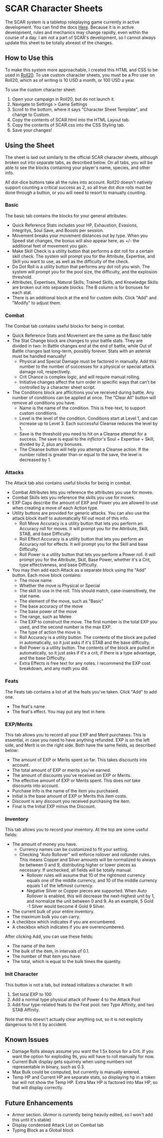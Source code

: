 # SCAR Character Sheets
The SCAR system is a tabletop roleplaying game currently in active development. You can find the docs [Here](https://scar-srd.com). Because it is in active development, rules and mechanics may change rapidly, even within the course of a day. I am not a part of SCAR's development, so I cannot always update this sheet to be totally abreast of the changes. 

## How to Use this
To make this system more approachable, I created this HTML and CSS to be used in [Roll20](https://roll20.net). To use custom character sheets, you must be a Pro user on
Roll20, which as of writing is 10 USD a month, or 100 USD a year.

To use the custom character sheet:
1. Open your campaign in Roll20, but do not launch it.
2. Navigate to Settings > Game Settings
3. Scroll to the bottom, where it says "Character Sheet Template", and change to Custom.
4. Copy the contents of SCAR.html into the HTML Layout tab.
5. Copy the contents of SCAR.css into the CSS Styling tab.
6. Save your changes!

## Using the Sheet
The sheet is laid out similarly to the official SCAR character sheets, although broken out into separate tabs, as described below. On all tabs, you will be
able to see the blocks containing your player's name, species, and other info.

All dot-dice buttons take all the rules into account. Roll20 doesn't natively support counting a critical success as 2, so all true dot dice rolls must be done through a button, or you will need to resort to manually counting.

### Basic
The basic tab contains the blocks for your general attributes.
- Quick Reference Stats includes your HP, Exhaustion, Evasions, Integritys, Soul Save, and Boosts per session.
- Movement breaks your movement distances out by type. When you Speed stat changes, the bonus will also appear here, as +/- the additional feet of movement you gain.
- Make Skill Check is a utility button that performs a dot roll for a certain skill check. The system will prompt you for the Attribute, Expertise, and Skill you want to use, as well as the difficulty of the check.
- Do Dot Roll is a utility button that performs any dot roll you wish. The system will prompt you for the pool size, the difficulty, and the explosion threshold.
- Attributes, Expertises, Natural Skills, Trained Skills, and Knowledge Skills are broken out into separate blocks. The B column is for bonuses for each stat.
- There is an additional block at the end for custom skills. Click "Add" and "Modify" to adjust them.

### Combat
The Combat tab contains useful blocks for being in combat.
- Quick Reference Stats and Movement are the same as the Basic table
- The Stat Change block are changes to your battle stats. They are divided in two: In Battle changes end at the end of battle, while Out of Battle changes last long-term, possibly forever. Stats with an asterisk must be handled manually!
    - Physical and Special Damage must be factored in manually. Add this number to the number of successes for a physical or special attack damage roll, respectively.
    - Crit Chance is complex logic, and will require manual rolling.
    - Initiative changes affect the turn order in specific ways that can't be controlled by a character sheet script.
- The Conditions block are afflicitions you've received during battle. Any number of conditions can be applied at once. The "Clear All" button will remove all conditions you have.
    - Name is the name of the condition. This is free-text, to support custom conditions.
    - Level is the level of the condition. Conditions start at Level 1, and can increase up to Level 3. Each successful Cleanse reduces the level by 1.
    - Save is the threshold you need to hit on a Cleanse attempt for a success. The save is equal to the *inflictor's* Soul + Expertise + Skill, divided by 2, plus any bonuses.
    - The Cleanse button will help you attempt a Cleanse action. If the number rolled is greater than or equal to the save, the level is decreased by 1.

### Attacks
The Attack tab also contains useful blocks for being in combat.
- Combat Attributes lets you reference the attributes you use for moves.
- Combat Skills lets you reference the skills you use for moves.
- EXP Caps describe the amount of EXP and Power you are allowed to use when creating a move of each Action type.
- Utility buttons are provided for generic attacks. You can also use the attack block itself to automatically fill out most of this info.
    - Roll Move Accuracy is a utility button that lets you perform an Accuracy roll for moves. It will prompt you for the Attribute, Skill, STAB, and base Difficulty.
    - Roll Effect Accuracy is a utility button that lets you perform an Accuracy roll for effects. It will prompt you for the Skill and base Difficulty.
    - Roll Power is a utility button that lets you perform a Power roll. It will prompt you for the Attribute, Skill, Base Power, whether it's a Crit, type effectiveness, and base Difficulty.
- You may then add each Attack as a separate block using the "Add" button. Each move block contains:
    - The move name
    - Whether the move is Physical or Special
    - The skill to use in the roll. This should match, case-insensitively, the stat name.
    - The element of the move, such as "Basic"
    - The base accuracy of the move
    - The base power of the move
    - The range, such as Melee
    - The EXP to construct the move. The first number is the total EXP you used, and the second number is the max EXP.
    - The type of action the move is.
    - Roll Accuracy is a utility button. The contents of the block are pulled in automatically, so it just asks if it's STAB and the base difficulty.
    - Roll Power is a utility button. The contents of the block are pulled in automatically, so it just asks if it's a crit, if there is a type advantage, and the base Difficulty.
    - Extra Effects is free text for any notes. I recommend the EXP cost breakdown, and any math you did.

### Feats
The Feats tab contains a list of all the feats you've taken. Click "Add" to add one.
- The feat's name
- The feat's effect. You may put any text in here.

### EXP/Merits
This tab allows you to record all your EXP and Merit purchases. This is essential, in case you need to have anything refunded. EXP is on the left side, and Merit is on the right side. Both have the same fields, as described below:
- The amount of EXP or Merits spent so far. This takes discounts into account.
- The total amount of EXP or merits you've earned.
- The amount of discounts you've received on EXP or Merits.
- The effective amount of EXP or Merits spent. This does *not* take discounts into account.
- Purchase Info is the name of the item you purchased.
- Initial is the base amount of EXP or Merits this item costs.
- Discount is any discount you received purchasing the item.
- Final is the Initial EXP minus the Discount.

### Inventory
This tab allows you to record your inventory. At the top are some useful fields:
- The amount of money you have.
    - Currency names can be customized to fit your setting.
    - Checking "Auto Rollover" will enforce rollover and rollunder rules. This means Copper and Silver amounts will be normalized
    to always be between 0 and 9, distributing higher or lower pieces as necessary. If unchecked, all fields will be totally manual.
        - Rollover rules will assume that 10 of the rightmost currency equals one of the middle currency, and 10 of the middle currency equals 1 of the leftmost currency.
        - Negative Silver or Copper pieces are supported. When Auto Rollover is enabled, this will decrease the next-highest unit by 1, and normalize the unit between 0 and 9. As an example, 5 Gold -1 Silver would become 4 Gold 9 Silver.
- The current bulk of your entire inventory.
- The maximum bulk you can carry.
- A checkbox which indicates if you are encumbered.
- A checkbox which indicates if you are overencumbered.

After clicking Add, you can use these fields:
- The name of the item
- The bulk of the item, in intervals of 0.1.
- The number of that item you have.
- The total, which is equal to the bulk times the quantity.

### Init Character
This button is not a tab, but instead initializes a character. It will:
1. Set total EXP to 100
2. Add a normal type physical attack of Power 4 to the Attack Pool
3. Add four type-related feats to the Feat pool: two Type Affinity, and two STAB Affinity.

Note that this doesn't actually clear anything out, so it is not explictly dangerous to hit it by accident.

## Known Issues
- Damage Rolls always assume you want the 1.5x bonus for a Crit. If you want the option for exploding 9s, you will have to roll manually for now.
- Current Bulk display gets squirrely when using numbers not representable in binary, such as 0.3. 
- Max Bulk could be computed, but currently is manually entered.
- Temp HP and Current HP are separate stats, so displaying hp in a token bar will not show the Temp HP. Extra Max HP *is* factored into Max HP, so that will display correctly.

## Future Enhancements
- Armor section. (Armor is currently being heavily edited, so I won't add this until it's stable)
- Display condensed Attack List on Combat tab
- Typing Block as a Global block